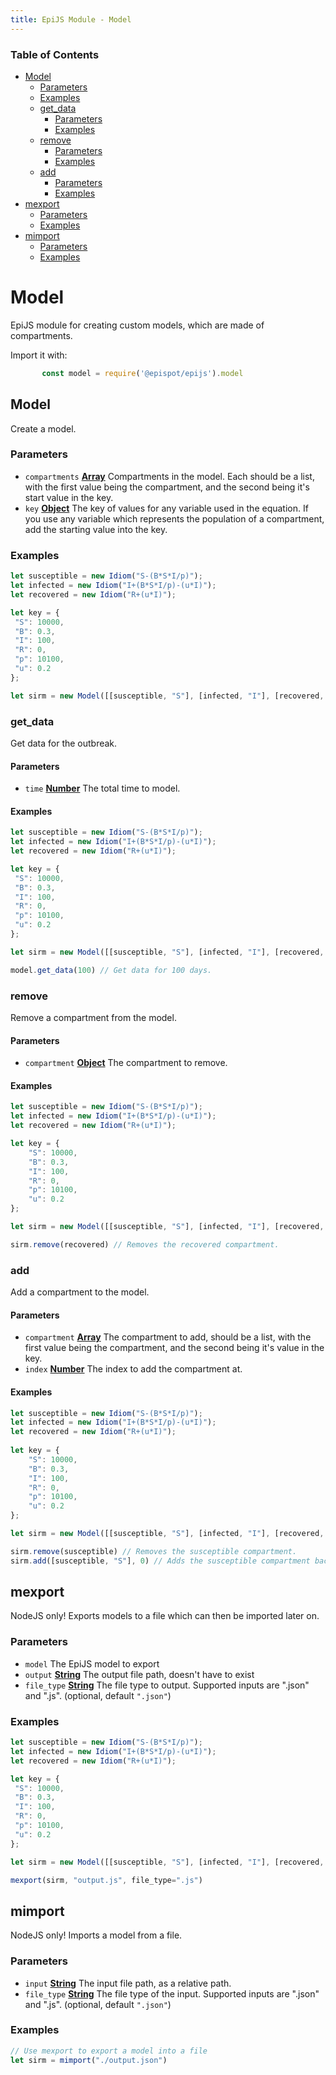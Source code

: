 ```yaml
---
title: EpiJS Module - Model
---
```

<!-- Generated by documentation.js. Update this documentation by updating the source code. -->

### Table of Contents


*   [Model][2]
    *   [Parameters][3]
    *   [Examples][4]
    *   [get_data][5]
        *   [Parameters][6]
        *   [Examples][7]
    *   [remove][8]
        *   [Parameters][9]
        *   [Examples][10]
    *   [add][11]
        *   [Parameters][12]
        *   [Examples][13]
*   [mexport][14]
    *   [Parameters][15]
    *   [Examples][16]
*   [mimport][17]
    *   [Parameters][18]
    *   [Examples][19]

# Model

EpiJS module for creating custom models, which are made of compartments.

Import it with:
```javascript
       const model = require('@epispot/epijs').model
```
## Model

Create a model.

### Parameters

*   `compartments` **[Array][20]** Compartments in the model. Each should be a list, with the first value being the compartment, and the second being it's start value in the key.
*   `key` **[Object][21]** The key of values for any variable used in the equation. If you use any variable which represents the population of a compartment, add the starting value into the key.

### Examples

```javascript
let susceptible = new Idiom("S-(B*S*I/p)");
let infected = new Idiom("I+(B*S*I/p)-(u*I)");
let recovered = new Idiom("R+(u*I)");

let key = {
 "S": 10000,
 "B": 0.3,
 "I": 100,
 "R": 0,
 "p": 10100,
 "u": 0.2
};

let sirm = new Model([[susceptible, "S"], [infected, "I"], [recovered, "R"]], key)
```

### get_data

Get data for the outbreak.

#### Parameters

*   `time` **[Number][22]** The total time to model.

#### Examples

```javascript
let susceptible = new Idiom("S-(B*S*I/p)");
let infected = new Idiom("I+(B*S*I/p)-(u*I)");
let recovered = new Idiom("R+(u*I)");

let key = {
 "S": 10000,
 "B": 0.3,
 "I": 100,
 "R": 0,
 "p": 10100,
 "u": 0.2
};

let sirm = new Model([[susceptible, "S"], [infected, "I"], [recovered, "R"]], key)

model.get_data(100) // Get data for 100 days.
```

### remove

Remove a compartment from the model.

#### Parameters

*   `compartment` **[Object][21]** The compartment to remove.

#### Examples

```javascript
let susceptible = new Idiom("S-(B*S*I/p)");
let infected = new Idiom("I+(B*S*I/p)-(u*I)");
let recovered = new Idiom("R+(u*I)");

let key = {
	"S": 10000,
	"B": 0.3,
	"I": 100,
	"R": 0,
	"p": 10100,
	"u": 0.2
};

let sirm = new Model([[susceptible, "S"], [infected, "I"], [recovered, "R"]], key)

sirm.remove(recovered) // Removes the recovered compartment.
```

### add

Add a compartment to the model.

#### Parameters

*   `compartment` **[Array][20]** The compartment to add, should be a list, with the first value being the compartment, and the second being it's value in the key.
*   `index` **[Number][22]** The index to add the compartment at.

#### Examples

```javascript
let susceptible = new Idiom("S-(B*S*I/p)");
let infected = new Idiom("I+(B*S*I/p)-(u*I)");
let recovered = new Idiom("R+(u*I)");
	
let key = {
	"S": 10000,
	"B": 0.3,
	"I": 100,
	"R": 0,
	"p": 10100,
	"u": 0.2
};

let sirm = new Model([[susceptible, "S"], [infected, "I"], [recovered, "R"]], key)

sirm.remove(susceptible) // Removes the susceptible compartment.
sirm.add([susceptible, "S"], 0) // Adds the susceptible compartment back to the beginning
```

## mexport

NodeJS only! Exports models to a file which can then be imported later on.

### Parameters

*   `model`  The EpiJS model to export
*   `output` **[String][23]** The output file path, doesn't have to exist
*   `file_type` **[String][23]** The file type to output. Supported inputs are ".json" and ".js". (optional, default `".json"`)

### Examples

```javascript
let susceptible = new Idiom("S-(B*S*I/p)");
let infected = new Idiom("I+(B*S*I/p)-(u*I)");
let recovered = new Idiom("R+(u*I)");

let key = {
 "S": 10000,
 "B": 0.3,
 "I": 100,
 "R": 0,
 "p": 10100,
 "u": 0.2
};

let sirm = new Model([[susceptible, "S"], [infected, "I"], [recovered, "R"]], key)

mexport(sirm, "output.js", file_type=".js")
```

## mimport

NodeJS only! Imports a model from a file.

### Parameters

*   `input` **[String][23]** The input file path, as a relative path.
*   `file_type` **[String][23]** The file type of the input. Supported inputs are ".json" and ".js". (optional, default `".json"`)

### Examples

```javascript
// Use mexport to export a model into a file
let sirm = mimport("./output.json")
```

[1]: #model-2

[2]: #model

[3]: #parameters

[4]: #examples

[5]: #get-data

[6]: #parameters-1

[7]: #examples-1

[8]: #remove

[9]: #parameters-2

[10]: #examples-2

[11]: #add

[12]: #parameters-3

[13]: #examples-3

[14]: #mexport

[15]: #parameters-4

[16]: #examples-4

[17]: #mimport

[18]: #parameters-5

[19]: #examples-5

[20]: https://developer.mozilla.org/docs/Web/JavaScript/Reference/Global_Objects/Array

[21]: https://developer.mozilla.org/docs/Web/JavaScript/Reference/Global_Objects/Object

[22]: https://developer.mozilla.org/docs/Web/JavaScript/Reference/Global_Objects/Number

[23]: https://developer.mozilla.org/docs/Web/JavaScript/Reference/Global_Objects/String
